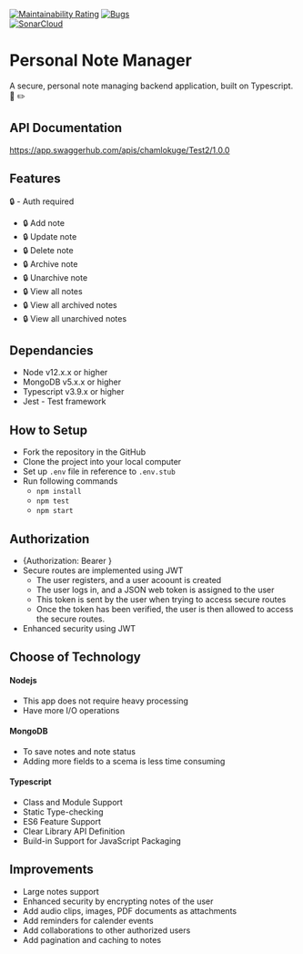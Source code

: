 [![Maintainability Rating](https://sonarcloud.io/api/project_badges/measure?project=chamlokuge_Thirdfort&metric=sqale_rating)](https://sonarcloud.io/dashboard?id=chamlokuge_Thirdfort)
[![Bugs](https://sonarcloud.io/api/project_badges/measure?project=chamlokuge_Thirdfort&metric=bugs)](https://sonarcloud.io/dashboard?id=chamlokuge_Thirdfort)  
[![SonarCloud](https://sonarcloud.io/images/project_badges/sonarcloud-white.svg)](https://sonarcloud.io/dashboard?id=chamlokuge_Thirdfort)
<!--![badge](https://action-badges.now.sh/chamlokuge/thirdfort?action=build)-->  

# Personal Note Manager

A secure, personal note managing backend application, built on Typescript. 📔 ✏️  

## API Documentation
https://app.swaggerhub.com/apis/chamlokuge/Test2/1.0.0

## Features

🔒 - Auth required

- 🔒 Add note
- 🔒 Update note
- 🔒 Delete note
- 🔒 Archive note
- 🔒 Unarchive note
- 🔒 View all notes
- 🔒 View all archived notes  
- 🔒 View all unarchived notes

## Dependancies
- Node v12.x.x or higher   
- MongoDB v5.x.x or higher  
- Typescript v3.9.x or higher  
- Jest - Test framework

## How to Setup

- Fork the repository in the GitHub
- Clone the project into your local computer  
- Set up `.env` file in reference to `.env.stub`  
- Run following commands
    - `npm install`
    - `npm test`
    - `npm start`  
    
## Authorization  
   
- {Authorization: Bearer <Replace with jwt token>}  
- Secure routes are implemented using JWT  
    - The user registers, and a user acoount is created  
    - The user logs in, and a JSON web token is assigned to the user  
    - This token is sent by the user when trying to access secure routes  
    - Once the token has been verified, the user is then allowed to access the secure         routes.  
- Enhanced security using JWT  
    
 ##  Choose of Technology  
 
 #### Nodejs  
 - This app does not require heavy processing   
 - Have more I/O operations  
  
 #### MongoDB  
 - To save notes and note status     
 - Adding more fields to a scema is less time consuming  
   
 #### Typescript  
 - Class and Module Support  
 - Static Type-checking  
 - ES6 Feature Support    
 - Clear Library API Definition  
 - Build-in Support for JavaScript Packaging     

 ##  Improvements  
   
 - Large notes support  
 - Enhanced security by encrypting notes of the user  
 - Add audio clips, images, PDF documents as attachments  
 - Add reminders for calender events  
 - Add collaborations to other authorized users  
 - Add pagination and caching to notes  
